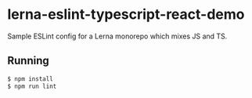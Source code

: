 # lerna-eslint-typescript-react-demo

Sample ESLint config for a Lerna monorepo which mixes JS and TS.

## Running

```bash
$ npm install
$ npm run lint
```
